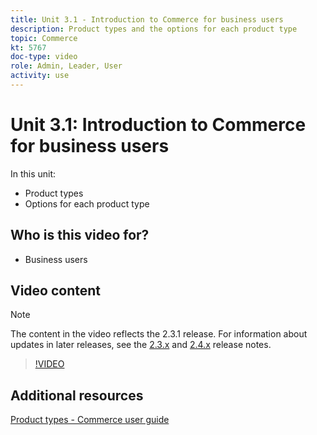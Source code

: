 ```yaml
---
title: Unit 3.1 - Introduction to Commerce for business users
description: Product types and the options for each product type
topic: Commerce
kt: 5767
doc-type: video
role: Admin, Leader, User
activity: use
---
```


# Unit 3.1: Introduction to Commerce for business users

In this unit:

- Product types
- Options for each product type

## Who is this video for?

- Business users

## Video content

>[!NOTE]
>
>The content in the video reflects the 2.3.1 release. For information about updates in later releases, see the [ 2.3.x](https://devdocs.magento.com/guides/v2.3/release-notes/bk-release-notes.html) and [2.4.x](https://devdocs.magento.com/guides/v2.4/release-notes/bk-release-notes.html) release notes.

>[!VIDEO](https://video.tv.adobe.com/v/35952?quality=12&learn=on)

## Additional resources

[Product types - Commerce user guide](https://docs.magento.com/user-guide/catalog/product-types.html)
